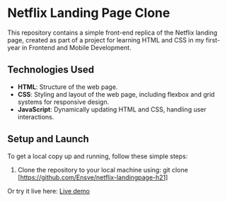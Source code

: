 # Netflix Landing Page Clone

This repository contains a simple front-end replica of the Netflix landing page, created as part of a project for learning HTML and CSS in my first-year in Frontend and Mobile Development. 

## Technologies Used

- **HTML**: Structure of the web page.
- **CSS**: Styling and layout of the web page, including flexbox and grid systems for responsive design.
- **JavaScript**: Dynamically updating HTML and CSS, handling user interactions.

## Setup and Launch

To get a local copy up and running, follow these simple steps:

1. Clone the repository to your local machine using:
 git clone [https://github.com/Ensve/netflix-landingpage-h21]

 Or try it live here: [Live demo]()
